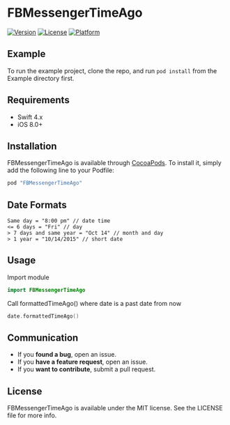 # FBMessengerTimeAgo

[![Version](https://img.shields.io/cocoapods/v/FBMessengerTimeAgo.svg?style=flat)](http://cocoapods.org/pods/FBMessengerTimeAgo)
[![License](https://img.shields.io/cocoapods/l/FBMessengerTimeAgo.svg?style=flat)](http://cocoapods.org/pods/FBMessengerTimeAgo)
[![Platform](https://img.shields.io/cocoapods/p/FBMessengerTimeAgo.svg?style=flat)](http://cocoapods.org/pods/FBMessengerTimeAgo)

## Example

To run the example project, clone the repo, and run `pod install` from the Example directory first.

## Requirements

+ Swift 4.x
+ iOS 8.0+

## Installation

FBMessengerTimeAgo is available through [CocoaPods](http://cocoapods.org). To install
it, simply add the following line to your Podfile:

```ruby
pod "FBMessengerTimeAgo"
```

## Date Formats
```
Same day = "8:00 pm" // date time
<= 6 days = "Fri" // day
> 7 days and same year = "Oct 14" // month and day
> 1 year = "10/14/2015" // short date
```
## Usage
Import module
```swift
import FBMessengerTimeAgo
```
Call formattedTimeAgo() where date is a past date from now
```swift
date.formattedTimeAgo()
```

## Communication

- If you **found a bug**, open an issue.
- If you **have a feature request**, open an issue.
- If you **want to contribute**, submit a pull request.

## License

FBMessengerTimeAgo is available under the MIT license. See the LICENSE file for more info.
